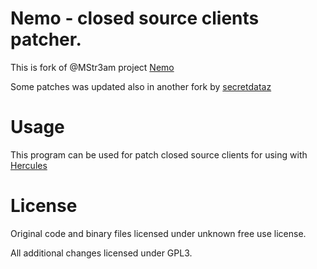 # Nemo - closed source clients patcher.

This is fork of @MStr3am project [Nemo](https://github.com/MStr3am/NEMO)

Some patches was updated also in another fork by [secretdataz](https://github.com/secretdataz/NEMO)

# Usage
This program can be used for patch closed source clients for using with [Hercules](https://github.com/herculesws/hercules/)

# License

Original code and binary files licensed under unknown free use license.

All additional changes licensed under GPL3.
